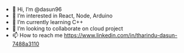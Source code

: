- 👋 Hi, I’m @dasun96
- 👀 I’m interested in React, Node, Arduino
- 🌱 I’m currently learning C++
- 💞️ I’m looking to collaborate on cloud project
- 📫 How to reach me https://www.linkedin.com/in/tharindu-dasun-7488a3110

<!---
dasun96/dasun96 is a ✨ special ✨ repository because its `README.md` (this file) appears on your GitHub profile.
You can click the Preview link to take a look at your changes.
--->
